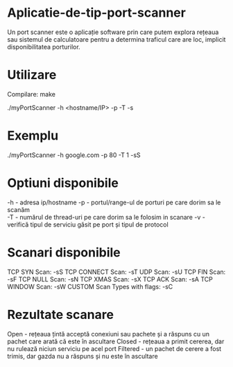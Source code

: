 # Aplicatie-de-tip-port-scanner

Un port scanner este o aplicație software prin care putem explora rețeaua sau sistemul de calculatoare pentru a determina traficul care are loc, implicit disponibilitatea porturilor.

# Utilizare
Compilare: make

./myPortScanner   -h   <hostname/IP>  -p  <range porturi>  -T  <nr threaduri>  -s<scan type>
# Exemplu
./myPortScanner   -h   google.com  -p  80  -T  1  -sS

# Optiuni disponibile
-h   -  adresa ip/hostname
-p   -  portul/range-ul de porturi pe care dorim sa le scanăm  
-T   -  numărul de thread-uri pe care dorim sa le folosim in scanare
-v   -  verifică tipul de serviciu găsit pe port și tipul de protocol

# Scanari disponibile
  TCP SYN Scan: -sS
  TCP CONNECT Scan: -sT
  UDP Scan: -sU
  TCP FIN Scan: -sF
  TCP NULL Scan: -sN
  TCP XMAS Scan: -sX
  TCP ACK Scan: -sA
  TCP WINDOW Scan: -sW
  CUSTOM Scan Types with flags: -sC <SYNACKURGFINPSHRST>

  # Rezultate scanare
Open 	- rețeaua țintă acceptă conexiuni sau pachete și a răspuns cu un pachet care arată că este în ascultare
Closed 	- rețeaua a primit cererea, dar nu rulează niciun serviciu pe acel port
Filtered 	- un pachet de cerere a fost trimis, dar gazda nu a răspuns și nu este în ascultare
